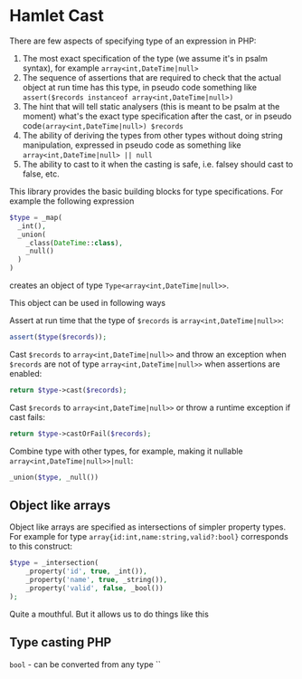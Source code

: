 Hamlet Cast 
===

There are few aspects of specifying type of an expression in PHP:

1. The most exact specification of the type (we assume it's in psalm syntax), for example `array<int,DateTime|null>`
2. The sequence of assertions that are required to check that the actual object at run time has this type, in pseudo code something like `assert($records instanceof array<int,DateTime|null>)`
3. The hint that will tell static analysers (this is meant to be psalm at the moment) what's the exact type specification after the cast, or in pseudo code`(array<int,DateTime|null>) $records`
4. The ability of deriving the types from other types without doing string manipulation, expressed in pseudo code as something like `array<int,DateTime|null> || null`
5. The ability to cast to it when the casting is safe, i.e. falsey should cast to false, etc.

This library provides the basic building blocks for type specifications. For example the following expression

```php
$type = _map(
  _int(), 
  _union(
    _class(DateTime::class), 
    _null()
  )
)
```

creates an object of type `Type<array<int,DateTime|null>>`.

This object can be used in following ways

Assert at run time that the type of `$records` is `array<int,DateTime|null>>`:
```php
assert($type($records));
```

Cast `$records` to `array<int,DateTime|null>>` and throw an exception when `$records` are not of type `array<int,DateTime|null>>` when assertions are enabled:
```php
return $type->cast($records);
```

Cast `$records` to `array<int,DateTime|null>>` or throw a runtime exception if cast fails:
```php
return $type->castOrFail($records);
```

Combine type with other types, for example, making it nullable `array<int,DateTime|null>>|null`:
```php
_union($type, _null())
```

## Object like arrays

Object like arrays are specified as intersections of simpler property types. For example for type `array{id:int,name:string,valid?:bool}` 
corresponds to this construct:

```php
$type = _intersection(
    _property('id', true, _int()),
    _property('name', true, _string()),
    _property('valid', false, _bool())
);
``` 

Quite a mouthful. But it allows us to do things like this

## Type casting PHP

`bool` - can be converted from any type
``
